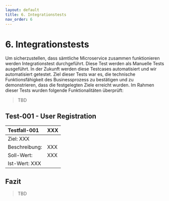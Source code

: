 ```yaml
---
layout: default
title: 6. Integrationstests
nav_order: 6
---
```


# 6. Integrationstests

Um sicherzustellen, dass sämtliche Microservice zusammen funktionieren werden Integrationstest durchgeführt. Diese Test werden als Manuelle Tests ausgeführt. In der Zukunft werden diese Testcases automatisiert und wir automatisiert getestet. Ziel dieser Tests war es, die technische Funktionsfähigkeit des Businessprozess zu bestätigen und zu demonstrieren, dass die festgelegten Ziele erreicht wurden. Im Rahmen dieser Tests wurden folgende Funktionalitäten überprüft:

> TBD

## Test-001 - User Registration

| Testfall-001 | XXX |
|:--| :-- |
| Ziel: XXX |
| Beschreibung: | XXX |
| Soll-Wert: | XXX |
| Ist-Wert: XXX |


## Fazit

> TBD
